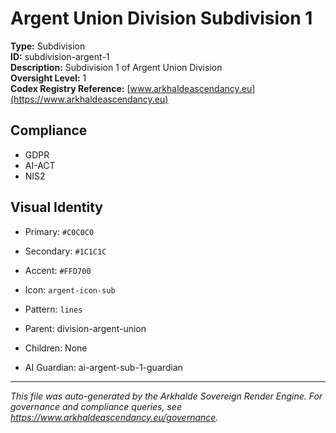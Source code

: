 # Argent Union Division Subdivision 1

**Type:** Subdivision  
**ID:** subdivision-argent-1  
**Description:** Subdivision 1 of Argent Union Division  
**Oversight Level:** 1  
**Codex Registry Reference:** [www.arkhaldeascendancy.eu](https://www.arkhaldeascendancy.eu)

## Compliance

- GDPR
- AI-ACT
- NIS2

## Visual Identity

- Primary: `#C0C0C0`
- Secondary: `#1C1C1C`
- Accent: `#FFD700`
- Icon: `argent-icon-sub`
- Pattern: `lines`


- Parent: division-argent-union
- Children: None
- AI Guardian: ai-argent-sub-1-guardian

---

*This file was auto-generated by the Arkhalde Sovereign Render Engine. For governance and compliance queries, see https://www.arkhaldeascendancy.eu/governance.*